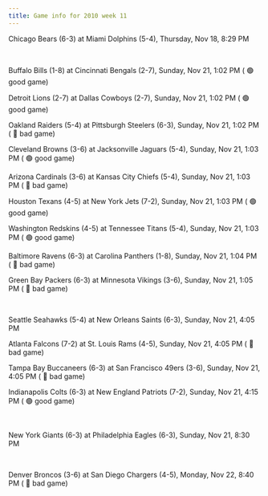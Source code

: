 ```yaml
---
title: Game info for 2010 week 11
---
```

Chicago Bears (6-3) at Miami Dolphins (5-4), Thursday, Nov 18, 8:29 PM


<br/>

Buffalo Bills (1-8) at Cincinnati Bengals (2-7), Sunday, Nov 21, 1:02 PM (	:green_circle: good game)

Detroit Lions (2-7) at Dallas Cowboys (2-7), Sunday, Nov 21, 1:02 PM (	:green_circle: good game)

Oakland Raiders (5-4) at Pittsburgh Steelers (6-3), Sunday, Nov 21, 1:02 PM (	:red_circle: bad game)

Cleveland Browns (3-6) at Jacksonville Jaguars (5-4), Sunday, Nov 21, 1:03 PM (	:green_circle: good game)

Arizona Cardinals (3-6) at Kansas City Chiefs (5-4), Sunday, Nov 21, 1:03 PM (	:red_circle: bad game)

Houston Texans (4-5) at New York Jets (7-2), Sunday, Nov 21, 1:03 PM (	:green_circle: good game)

Washington Redskins (4-5) at Tennessee Titans (5-4), Sunday, Nov 21, 1:03 PM (	:green_circle: good game)

Baltimore Ravens (6-3) at Carolina Panthers (1-8), Sunday, Nov 21, 1:04 PM (	:red_circle: bad game)

Green Bay Packers (6-3) at Minnesota Vikings (3-6), Sunday, Nov 21, 1:05 PM (	:red_circle: bad game)


<br/>

Seattle Seahawks (5-4) at New Orleans Saints (6-3), Sunday, Nov 21, 4:05 PM

Atlanta Falcons (7-2) at St. Louis Rams (4-5), Sunday, Nov 21, 4:05 PM (	:red_circle: bad game)

Tampa Bay Buccaneers (6-3) at San Francisco 49ers (3-6), Sunday, Nov 21, 4:05 PM (	:red_circle: bad game)

Indianapolis Colts (6-3) at New England Patriots (7-2), Sunday, Nov 21, 4:15 PM (	:green_circle: good game)


<br/>

New York Giants (6-3) at Philadelphia Eagles (6-3), Sunday, Nov 21, 8:30 PM


<br/>

Denver Broncos (3-6) at San Diego Chargers (4-5), Monday, Nov 22, 8:40 PM (	:red_circle: bad game)

